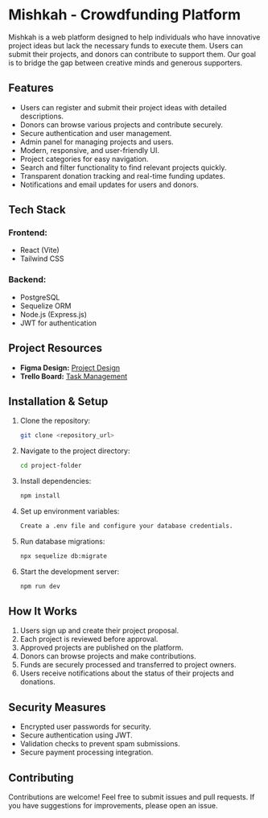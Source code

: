 # Mishkah - Crowdfunding Platform

Mishkah is a web platform designed to help individuals who have innovative project ideas but lack the necessary funds to execute them. Users can submit their projects, and donors can contribute to support them. Our goal is to bridge the gap between creative minds and generous supporters.

## Features
- Users can register and submit their project ideas with detailed descriptions.
- Donors can browse various projects and contribute securely.
- Secure authentication and user management.
- Admin panel for managing projects and users.
- Modern, responsive, and user-friendly UI.
- Project categories for easy navigation.
- Search and filter functionality to find relevant projects quickly.
- Transparent donation tracking and real-time funding updates.
- Notifications and email updates for users and donors.

## Tech Stack
### Frontend:
- React (Vite)
- Tailwind CSS

### Backend:
- PostgreSQL
- Sequelize ORM
- Node.js (Express.js)
- JWT for authentication


## Project Resources
- **Figma Design:** [Project Design](https://www.figma.com/design/ZCNopj3OTUrPA1FnWiXHkZ/Untitled?node-id=1-4&t=FaJB7KOtOLHOV8tR-1)
- **Trello Board:** [Task Management](https://trello.com/invite/b/67c09bcb7452011b3b8f487c/ATTI94d7648e7b51746d27994d93ec82a6f43FB79457/project-6)

## Installation & Setup
1. Clone the repository:
   ```sh
   git clone <repository_url>
   ```
2. Navigate to the project directory:
   ```sh
   cd project-folder
   ```
3. Install dependencies:
   ```sh
   npm install
   ```
4. Set up environment variables:
   ```sh
   Create a .env file and configure your database credentials.
   ```
5. Run database migrations:
   ```sh
   npx sequelize db:migrate
   ```
6. Start the development server:
   ```sh
   npm run dev
   ```

## How It Works
1. Users sign up and create their project proposal.
2. Each project is reviewed before approval.
3. Approved projects are published on the platform.
4. Donors can browse projects and make contributions.
5. Funds are securely processed and transferred to project owners.
6. Users receive notifications about the status of their projects and donations.

## Security Measures
- Encrypted user passwords for security.
- Secure authentication using JWT.
- Validation checks to prevent spam submissions.
- Secure payment processing integration.


## Contributing
Contributions are welcome! Feel free to submit issues and pull requests. If you have suggestions for improvements, please open an issue.


